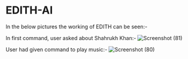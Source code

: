 # EDITH-AI

In the below pictures the working of EDITH can be seen:-

In first command, user asked about Shahrukh Khan:-
![Screenshot (81)](https://user-images.githubusercontent.com/109647311/204084231-af708739-63e0-4af9-992d-02e0907ed288.png)

User had given command to play music:-
![Screenshot (80)](https://user-images.githubusercontent.com/109647311/204084241-4efd0544-b648-4cab-a2dd-3159a8f53da5.png)

